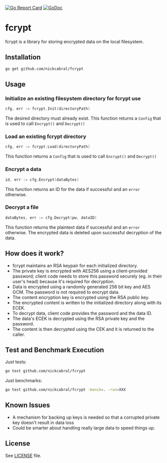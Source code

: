 [![Go Report Card](https://goreportcard.com/badge/github.com/nickcabral/fcrypt)](https://goreportcard.com/report/github.com/nickcabral/fcrypt)
[![GoDoc](https://godoc.org/github.com/nickcabral/fcrypt?status.svg)](https://godoc.org/github.com/nickcabral/fcrypt)
# fcrypt
fcrypt is a library for storing encrypted data on the local filesystem.

## Installation
``` sh
go get github.com/nickcabral/fcrypt
```

## Usage
### Initialize an existing filesystem directory for fcrypt use
``` go
cfg, err := fcrypt.Init(directoryPath)
```
The desired directory must already exist. This function returns a `Config` that is used to
call `Encrypt()` and `Decrypt()`
### Load an existing fcrypt directory
```go
cfg, err := fcrypt.Load(directoryPath)
```
This function returns a `Config` that is used to call `Encrypt()` and `Decrypt()`

### Encrypt a data
``` go
id, err := cfg.Encrypt(dataBytes)
```
This function returns an ID for the data if successful and an `error` otherwise.

### Decrypt a file
``` go
dataBytes, err := cfg.Decrypt(pw, dataID)
```
This function returns the plaintext data if successful and an `error` otherwise. The encrypted data
is deleted upon successful decryption of the data.

## How does it work?
- fcrypt maintains an RSA keypair for each initialized directory.
- The private key is encrypted with AES256 using a client-provided password; client code needs to
store this password securely (eg. in their user's head) because it's required for decryption.
- Data is encrypted using a randomly generated 256 bit key and AES GCM. The password is not
required to encrypt data.
- The content encryption key is encrypted using the RSA public key.
- The encrypted content is written to the initialized directory along with its ECEK.
- To decrypt data, client code provides the password and the data ID.
- The data's ECEK is decrypted using the RSA private key and the password.
- The content is then decrypted using the CEK and it is returned to the caller.

## Test and Benchmark Execution
Just tests:
``` sh
go test github.com/nickcabral/fcrypt
```
Just benchmarks:
``` sh
go test github.com/nickcabral/fcrypt -bench=. -run=XXX
```

## Known Issues
- A mechanism for backing up keys is needed so that a corrupted private key doesn't result in data loss
- Could be smarter about handling really large data to speed things up.

## License 
See [LICENSE](https://github.com/nickcabral/fcrypt/LICENSE) file.